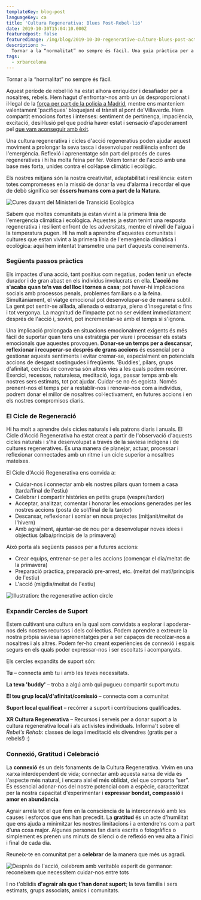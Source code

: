 ```yaml
---
templateKey: blog-post
languageKey: ca
title: 'Cultura Regenerativa: Blues Post-Rebel·lió'
date: 2019-10-30T15:04:10.000Z
featuredpost: false
featuredimage: /img/blog/2019-10-30-regenerative-culture-blues-post-action-2.jpg
description: >-
  Tornar a la “normalitat” no sempre és fàcil. Una guia pràctica per a tornar a tocar de peus a terra.
tags:
  - xrbarcelona
---
```


Tornar a la “normalitat” no sempre és fàcil.

Aquest període de rebel·lió ha estat alhora enriquidor i desafiador per a nosaltres, rebels. Hem hagut d'enfrontar-nos amb un ús desproporcionat i il·legal de la [força per part de la policia a Madrid](/ca/blog/2019-10-19-carta-7oct-rebellio-sera-pacifica/), mentre ens manteníem valentament 'pacífiques' bloquejant el trànsit al pont de'Villaverde. Hem compartit emocions fortes i intenses: sentiment de pertinença, impaciència, excitació, desil·lusió pel que podria haver estat i sensació d'apoderament pel [que vam aconseguir amb èxit](https://elpais.com/sociedad/2019/10/07/actualidad/1570430675_051785.html).

Una cultura regenerativa i cicles d'acció regeneratius poden ajudar aquest moviment a prolongar la seva tasca i desenvolupar resiliència enfront de l'emergència. Reflexió i aprenentatge són part del procés de cures regeneratives i hi ha molta feina per fer. Volem tornar de l'acció amb una base més forta, unides contra el col·lapse climàtic i ecològic.

Els nostres mitjans són la nostra creativitat, adaptabilitat i resiliència: estem totes compromeses en la missió de donar la veu d'alarma i recordar el que de debò significa ser **éssers humans com a part de la Natura**.

![Cures davant del Ministeri de Transició Ecològica](/img/blog/2019-10-30-regenerative-culture-blues-post-action-2.jpg)

Sabem que moltes comunitats ja estan vivint a la primera línia de l'emergència climàtica i ecològica. Aquestes ja estan tenint una resposta regenerativa i resilient enfront de les adversitats, mentre el nivell de l'aigua i la temperatura pugen. Hi ha molt a aprendre d'aquestes comunitats i cultures que estan vivint a la primera línia de l'emergència climàtica i ecològica: aquí hem intentat transmetre una part d’aquests coneixements.

### Següents passos pràctics

Els impactes d'una acció, tant positius com negatius, poden tenir un efecte durador i de gran abast en els individus involucrats en ella. **L'acció no s'acaba quan te’n vas del lloc i tornes a casa**; pot haver-hi implicacions socials amb processos penals, problemes familiars o a la feina. Simultàniament, el viatge emocional pot desenvolupar-se de manera subtil. La gent pot sentir-se aïllada, alienada o estranya, plena d'inseguretat o fins i tot vergonya. La magnitud de l'impacte pot no ser evident immediatament després de l'acció i, sovint, pot incrementar-se amb el temps si s'ignora.

Una implicació prolongada en situacions emocionalment exigents és més fàcil de suportar quan tens una estratègia per viure i processar els estats emocionals que aquestes provoquen. **Donar-se un temps per a descansar, reflexionar i recuperar-se després de grans accions** és essencial per a gestionar aquests sentiments i evitar cremar-se, especialment en potencials accions de desgast sostingudes i freqüents. 'Buddies', pilars, grups d'afinitat, cercles de conversa són altres vies a les quals podem recórrer. Exercici, recessos, naturalesa, meditació, ioga, passar temps amb els nostres sers estimats, tot pot ajudar. Cuidar-se no és egoista. Només prenent-nos el temps per a restablir-nos i renovar-nos com a individus, podrem donar el millor de nosaltres col·lectivament, en futures accions i en els nostres compromisos diaris.


### El Cicle de Regeneració

Hi ha molt a aprendre dels cicles naturals i els patrons diaris i anuals. El Cicle d'Acció Regenerativa ha estat creat a partir de l'observació d'aquests cicles naturals i s'ha desenvolupat a través de la saviesa indígena i de cultures regeneratives. És una manera de planejar, actuar, processar i reflexionar connectades amb un ritme i un cicle superior a nosaltres mateixes.

El Cicle d'Acció Regenerativa ens convida a:  
- Cuidar-nos i connectar amb els nostres pilars quan tornem a casa (tarda/final de l'estiu)
- Celebrar i compartir històries en petits grups (vespre/tardor)
- Acceptar, analitzar, comentar i honorar les emocions generades per les nostres accions (posta de sol/final de la tardor)
- Descansar, reflexionar i somiar en nous projectes (mitjanit/meitat de l'hivern)
- Amb agraïment, ajuntar-se de nou per a desenvolupar noves idees i objectius (alba/principis de la primavera)

Això porta als següents passos per a futures accions:  
- Crear equips, entrenar-se per a les accions (començar el dia/meitat de la primavera)
- Preparació pràctica, preparació pre-arrest, etc. (meitat del matí/principis de l'estiu)
- L'acció (migdia/meitat de l'estiu)

![Illustration: the regenerative action circle](/img/blog/2019-10-30-regenerative-culture-blues-post-action-3.jpg)

### Expandir Cercles de Suport

Estem cultivant una cultura en la qual som convidats a explorar i apoderar-nos dels nostres recursos i dels col·lectius. Podem aprendre a extreure la nostra pròpia saviesa i aprenentatges per a ser capaços de recolzar-nos a nosaltres i als altres. Podem fer-ho creant experiències de connexió i espais segurs en els quals poder expressar-nos i ser escoltats i acompanyats.

Els cercles expandits de suport són:

**Tu** – connecta amb tu i amb les teves necessitats.

**La teva 'buddy'** – troba a algú amb qui pugueu compartir suport mutu

**El teu grup local/d'afinitat/comissió** – connecta com a comunitat

**Suport local qualificat** – recórrer a suport i contribucions qualificades. 

**XR Cultura Regenerativa** – Recursos i serveis per a donar suport a la cultura regenerativa local i als activistes individuals. Informa't sobre el *Rebel's Rehab*: classes de ioga i meditació els divendres (gratis per a rebels!) :)

### Connexió, Gratitud i Celebració

La **connexió** és un dels fonaments de la Cultura Regenerativa. Vivim en una xarxa interdependent de vida; connectar amb aquesta xarxa de vida és l'aspecte més natural, i encara així el més oblidat, del que comporta “ser”. És essencial adonar-nos del nostre potencial com a espècie, caracteritzat per la nostra capacitat d'experimentar i **expressar bondat, compassió i amor en abundància**.

Agrair arrela tot el que fem en la consciència de la interconnexió amb les causes i esforços que ens han precedit. La **gratitud** és un acte d'humilitat que ens ajuda a minimitzar les nostres limitacions i a entendre'ns com a part d'una cosa major. Algunes persones fan diaris escrits o fotogràfics o simplement es prenen uns minuts de silenci o de reflexió en veu alta a l'inici i final de cada dia.

Reuneix-te en comunitat per a **celebrar** de la manera que més us agradi. 

![Després de l'acció, celebrem amb veritable esperit de germanor: reconeixem que necessitem cuidar-nos entre tots](/img/blog/2019-10-30-regenerative-culture-blues-post-action-5.jpg)

I no t'oblidis **d'agrair als que t'han donat suport**; la teva família i sers estimats, grups associats, amics i comunitats.

